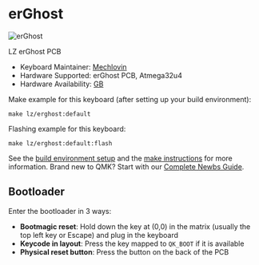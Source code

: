 # erGhost

![erGhost](https://i.imgur.com/7cUHEXTl.jpeg)

LZ erGhost PCB

* Keyboard Maintainer: [Mechlovin](https://github.com/mechlovin)
* Hardware Supported: erGhost PCB, Atmega32u4
* Hardware Availability: [GB](https://geekhack.org/index.php?topic=115100.0)

Make example for this keyboard (after setting up your build environment):

    make lz/erghost:default

Flashing example for this keyboard:

    make lz/erghost:default:flash

See the [build environment setup](https://docs.qmk.fm/#/getting_started_build_tools) and the [make instructions](https://docs.qmk.fm/#/getting_started_make_guide) for more information. Brand new to QMK? Start with our [Complete Newbs Guide](https://docs.qmk.fm/#/newbs).

## Bootloader

Enter the bootloader in 3 ways:

* **Bootmagic reset**: Hold down the key at (0,0) in the matrix (usually the top left key or Escape) and plug in the keyboard
* **Keycode in layout**: Press the key mapped to `QK_BOOT` if it is available
* **Physical reset button**: Press the button on the back of the PCB